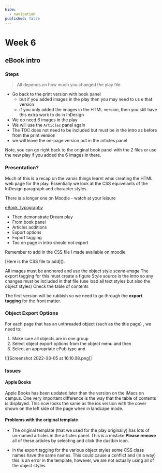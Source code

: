 ```yaml
---
hide:
  - navigation
published: false
---
```


# Week 6
## eBook intro

### Steps

> All depends on how much you changed the play file  

* Go back to the print version with book panel
	* but if you added images in the play then you may need to us e that version
	* if you only added the images in the HTML version, then you still have this extra work to do in InDesign
* We do need 6 images in the play
* We will use the `Articles` panel again
* The TOC does not need to be included but must be in the intro as before from the print version
* we will leave the on-page version out in the articles panel

Note, you can go right back to the original book panel with the 2 files or use the new play if you added the 6 images in there.

### Presentation?

Much of this is a recap on the varois things learnt whai creating the HTML web page for the play. Essentially we look at the CSS equivelants of the InDesign paragraph and character styles.

There is a longer one on Moodle - watch at your leisure

[eBook Typography](https://www.publisha.org/keynotes/eBookTypography/)

* Then demonstrate Dream play
* From book panel
* Articles additions
* Export options
* Export tagging
* Toc on page in intro should not export

Remember to add in the CSS file I made available on moodle

[Here is the CSS file to add](<script src="https://gist.github.com/Pageboy/731b9b7ad8e42c324dc75528f159ad98.js"></script>).

All images must be anchored and use the object style _scene-image_
The export tagging for this must create a figure
Style source is the intro so any changes must be included in that file (use load all text styles but also the object styles)
Check the table of contents

The first version will be rubbish so we need to go through the **export tagging** for the front matter. 

### Object Export Options
For each page that has an unthreaded object (such as the title page) , we need to:

1. Make sure all objects are in one group
2. Select object export options from the object menu and then
3. Select an appropriate ePub type and 

![[Screenshot 2022-03-05 at 16.10.08.png]]

### Issues
#### Apple Books

Apple Books has been updated later than the version on the iMacs on campus. One very important difference is the way that the table of contents is displayed. This now looks the same as the ios version with the cover shown on the left side of the page when in landcape mode.

#### Problems with the original template

- The original template (that we used for the play originally) has lots of un-named articles in the articles panel. This is a mistake **Please remove** all of these articles by selecting and click the dustbin icon.

- In the export tagging for the various object styles some CSS class names have the same names. This could cause a conflict and (in a way) this is an error in the template, however, we are not actually using all of the object styles.
